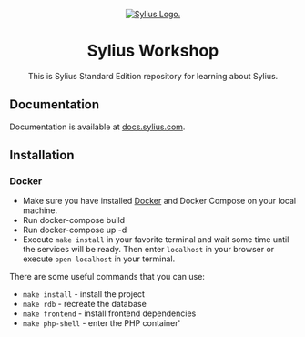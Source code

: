 <p align="center">
    <a href="https://sylius.com" target="_blank">
        <picture>
          <source media="(prefers-color-scheme: dark)" srcset="https://media.sylius.com/sylius-logo-800-dark.png">
          <source media="(prefers-color-scheme: light)" srcset="https://media.sylius.com/sylius-logo-800.png">
          <img alt="Sylius Logo." src="https://media.sylius.com/sylius-logo-800.png">
        </picture>
    </a>
</p>

<h1 align="center">Sylius Workshop</h1>

<p align="center">This is Sylius Standard Edition repository for learning about Sylius.</p>

## Documentation

Documentation is available at [docs.sylius.com](http://docs.sylius.com).

## Installation

### Docker

- Make sure you have installed [Docker](https://docs.docker.com/get-docker/) and Docker Compose on your local machine.
- Run docker-compose build
- Run docker-compose up -d
- Execute `make install` in your favorite terminal and wait some time until the services will be ready.
  Then enter `localhost` in your browser or execute `open localhost` in your terminal.

There are some useful commands that you can use:
- `make install` - install the project
- `make rdb` - recreate the database
- `make frontend` - install frontend dependencies
- `make php-shell` - enter the PHP container'
